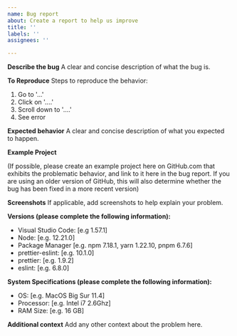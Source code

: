 ```yaml
---
name: Bug report
about: Create a report to help us improve
title: ''
labels: ''
assignees: ''

---
```


**Describe the bug**
A clear and concise description of what the bug is.

**To Reproduce**
Steps to reproduce the behavior:
1. Go to '...'
2. Click on '....'
3. Scroll down to '....'
4. See error

**Expected behavior**
A clear and concise description of what you expected to happen.

**Example Project**

 (If possible, please create an example project here on GitHub.com that exhibits the problematic
 behavior, and link to it here in the bug report.
 If you are using an older version of GitHub, this will also determine whether the bug has been fixed
 in a more recent version)

**Screenshots**
If applicable, add screenshots to help explain your problem.

**Versions (please complete the following information):**
- Visual Studio Code: [e.g 1.57.1]
- Node: [e.g. 12.21.0]
- Package Manager [e.g. npm 7.18.1, yarn 1.22.10, pnpm 6.7.6]
- prettier-eslint: [e.g. 10.1.0]
- prettier: [e.g. 1.9.2]
- eslint: [e.g. 6.8.0]

**System Specifications (please complete the following information):**
- OS: [e.g. MacOS Big Sur 11.4]
- Processor: [e.g. Intel i7 2.6Ghz]
- RAM Size: [e.g. 16 GB]
 
**Additional context**
Add any other context about the problem here.
